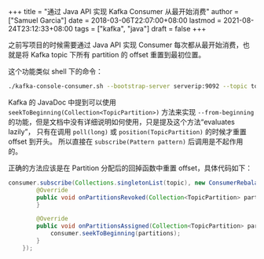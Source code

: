 +++
title = "通过 Java API 实现 Kafka Consumer 从最开始消费"
author = ["Samuel Garcia"]
date = 2018-03-06T22:07:00+08:00
lastmod = 2021-08-24T23:12:33+08:00
tags = ["kafka", "java"]
draft = false
+++

之前写项目的时候需要通过 Java API 实现 Consumer 每次都从最开始消费，也就是将 Kafka topic 下所有 partition 的 offset 重置到最初位置。

<!--more-->

这个功能类似 shell 下的命令：

```sh
./kafka-console-consumer.sh --bootstrap-server serverip:9092 --topic topic --from-beginning
```

Kafka 的 JavaDoc 中提到可以使用 `seekToBeginning(Collection<TopicPartition>)` 方法来实现 `--from-beginning` 的功能，但是文档中没有详细说明如何使用，只是提及这个方法“evaluates lazily”， 只有在调用 `poll(long)` 或 `position(TopicPartition)` 的时候才重置 offset 到开头。
所以直接在 `subscribe(Pattern pattern)` 后调用是不起作用的。

正确的方法应该是在 Partition 分配后的回掉函数中重置 offset，具体代码如下：

```java
consumer.subscribe(Collections.singletonList(topic), new ConsumerRebalanceListener() {
        @Override
        public void onPartitionsRevoked(Collection<TopicPartition> partitions) {
        }

        @Override
        public void onPartitionsAssigned(Collection<TopicPartition> partitions) {
            consumer.seekToBeginning(partitions);
        }
    });
```
